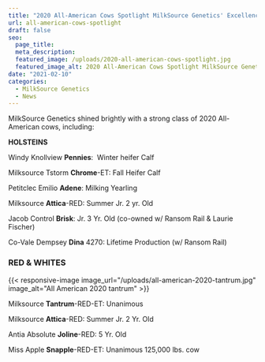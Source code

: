 ```yaml
---
title: "2020 All-American Cows Spotlight MilkSource Genetics' Excellence"
url: all-american-cows-spotlight
draft: false
seo:
  page_title:
  meta_description:
  featured_image: /uploads/2020-all-american-cows-spotlight.jpg
  featured_image_alt: 2020 All-American Cows Spotlight MilkSource Genetics' Excellence
date: "2021-02-10"
categories: 
  - MilkSource Genetics
  - News
---
```


MilkSource Genetics shined brightly with a strong class of 2020 All-American cows, including:

**HOLSTEINS**

Windy Knollview **Pennies**:  Winter heifer Calf

Milksource Tstorm **Chrome**\-ET: Fall Heifer Calf

Petitclec Emilio **Adene**: Milking Yearling

Milksource **Attica**\-RED: Summer Jr. 2 yr. Old

Jacob Control **Brisk**: Jr. 3 Yr. Old (co-owned w/ Ransom Rail & Laurie Fischer)

Co-Vale Dempsey **Dina** 4270: Lifetime Production (w/ Ransom Rail)

### **RED & WHITES** 

{{< responsive-image image_url="/uploads/all-american-2020-tantrum.jpg" image_alt="All American 2020 tantrum" >}}

Milksource **Tantrum**\-RED-ET: Unanimous

Milksource **Attica**\-RED: Summer Jr. 2 Yr. Old

Antia Absolute **Joline**\-RED: 5 Yr. Old

Miss Apple **Snapple**\-RED-ET: Unanimous 125,000 lbs. cow
